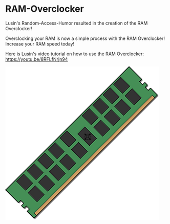 # RAM-Overclocker
Lusin's Random-Access-Humor resulted in the creation of the RAM Overclocker!


Overclocking your RAM is now a simple process with the RAM Overclocker! Increase your RAM speed today!

Here is Lusin's video tutorial on how to use the RAM Overclocker: https://youtu.be/8RFLfNrjn94

![alt text](https://raw.githubusercontent.com/Lusin333/RAM-Overclocker/master/RAM%20Overclocker%20Icon%20-%20Lusin.png)
